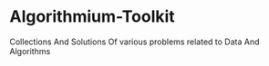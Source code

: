 # Algorithmium-Toolkit
Collections And Solutions Of various problems related to Data And Algorithms
